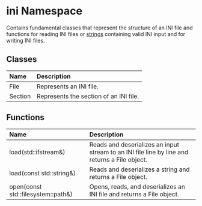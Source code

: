 # ini Namespace

Contains fundamental classes that represent the structure of an INI file and functions for reading INI files or [strings](https://cplusplus.com/reference/string/string/) containing valid INI input and for writing INI files.

## Classes

| Name    | Description                            |
| :------ | :------------------------------------- |
| File    | Represents an INI file.                |
| Section | Represents the section of an INI file. |

## Functions

| Name                               | Description                          |
| :--------------------------------- | :----------------------------------- |
| load(std::ifstream&)               | Reads and deserializes an input stream to an INI file line by line and returns a File object. |
| load(const std::string&)           | Reads and deserializes a string and returns a File object. |
| open(const std::filesystem::path&) | Opens, reads, and deserializes an INI file and returns a File object. |